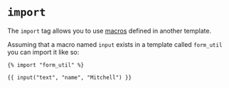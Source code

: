 # `import`
The `import` tag allows you to use [macros](macro) defined in another template.

Assuming that a macro named `input` exists in a template called `form_util` you can import it like so:

```
{% import "form_util" %}

{{ input("text", "name", "Mitchell") }}
```